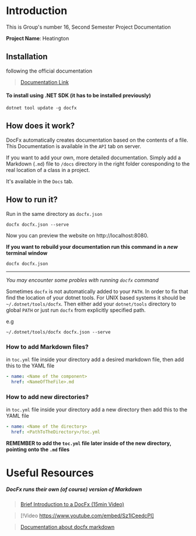 # Introduction

This is Group's number 16, Second Semester Project Documentation

**Project Name**: Heatington

## Installation

following the official documentation
> [Documentation Link](https://dotnet.github.io/docfx/index.html)

#### To install using .NET SDK (it has to be installed previously)
```shell
dotnet tool update -g docfx
```

## How does it work?
DocFx automatically creates documentation based on the contents of a file.
This Documentation is available in the `API` tab on server.


If you want to add your own, more detailed documentation. Simply add a Markdown (`.md`) file to
`/docs` directory in the right folder coresponding to the real location of a class in a project.

It's available in the `Docs` tab.

## How to run it?

Run in the same directory as `docfx.json`
```shell
docfx docfx.json --serve
```
Now you can preview the website on http://localhost:8080.


**If you want to rebuild your documentation run this command in a _new_ terminal window**
```shell
docfx docfx.json
```
---
_You may encounter some probles with running `docfx` command_

Sometimes `docfx` is not automatically added to your `PATH`. In order to fix that
find the location of your dotnet tools. For UNIX based systems it should be `~/.dotnet/tools/docfx`.
Then either add your `dotnet/tools` directory to global `PATH` or just run `docfx` from explicitly
specified path.

e.g
```shell
~/.dotnet/tools/docfx docfx.json --serve
```


### How to add Markdown files?
in `toc.yml` file inside your directory add a desired markdown file,
then add this to the YAML file
```yaml
- name: <Name of the component>
  href: <NameOfTheFile>.md
```

### How to add new directories?
in `toc.yml` file inside your directory add a new directory
then add this to the YAML file
```yaml
- name: <Name of the directory>
  href: <PathToTheDirectory>/toc.yml
```

**REMEMBER to add the `toc.yml` file later inside of the new directory,
pointing onto the `.md` files**

# Useful Resources

##### DocFx runs their own (of course) version of Markdown
> [Brief Introduction to a DocFx (15min Video)](https://youtu.be/Sz1lCeedcPI)

> [!Video https://www.youtube.com/embed/Sz1lCeedcPI]

> [Documentation about docfx markdown](https://dotnet.github.io/docfx/docs/markdown.html?tabs=linux%2Cdotnet)

